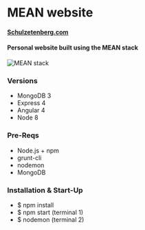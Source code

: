 # MEAN website
#### [Schulzetenberg.com](http://schulzetenberg.com)

#### Personal website built using the MEAN stack
![MEAN stack](http://codecondo.com/wp-content/uploads/2015/08/7-Features-of-MEAN-Stack_785.png)

### Versions
  - MongoDB 3
  - Express 4
  - Angular 4
  - Node 8

### Pre-Reqs
  - Node.js + npm
  - grunt-cli
  - nodemon
  - MongoDB

### Installation & Start-Up
  - $ npm install
  - $ npm start (terminal 1)
  - $ nodemon (terminal 2)
